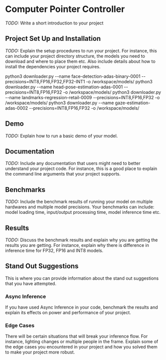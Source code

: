 # Computer Pointer Controller

*TODO:* Write a short introduction to your project

## Project Set Up and Installation
*TODO:* Explain the setup procedures to run your project. For instance, this can include your project directory structure, the models you need to download and where to place them etc. Also include details about how to install the dependencies your project requires.

python3 downloader.py --name face-detection-adas-binary-0001 --precisions=INT8,FP16,FP32,FP32-INT1 -o /workspace/models/
python3 downloader.py --name head-pose-estimation-adas-0001 --precisions=INT8,FP16,FP32 -o /workspace/models/
python3 downloader.py --name landmarks-regression-retail-0009 --precisions=INT8,FP16,FP32 -o /workspace/models/
python3 downloader.py --name gaze-estimation-adas-0002 --precisions=INT8,FP16,FP32 -o /workspace/models/

## Demo
*TODO:* Explain how to run a basic demo of your model.

## Documentation
*TODO:* Include any documentation that users might need to better understand your project code. For instance, this is a good place to explain the command line arguments that your project supports.

## Benchmarks
*TODO:* Include the benchmark results of running your model on multiple hardwares and multiple model precisions. Your benchmarks can include: model loading time, input/output processing time, model inference time etc.

## Results
*TODO:* Discuss the benchmark results and explain why you are getting the results you are getting. For instance, explain why there is difference in inference time for FP32, FP16 and INT8 models.

## Stand Out Suggestions
This is where you can provide information about the stand out suggestions that you have attempted.

### Async Inference
If you have used Async Inference in your code, benchmark the results and explain its effects on power and performance of your project.

### Edge Cases
There will be certain situations that will break your inference flow. For instance, lighting changes or multiple people in the frame. Explain some of the edge cases you encountered in your project and how you solved them to make your project more robust.


